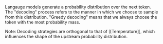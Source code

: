 Langauge models generate a probability distribution over the next token.
The "decoding" process refers to the manner in which we choose to sample from this distribution.
"Greedy decoding" means that we always choose the token with the most probability mass.

Note: Decoding strategies are orthogonal to that of [[Temperature]], which influences the shape of the upstream probability distribution.